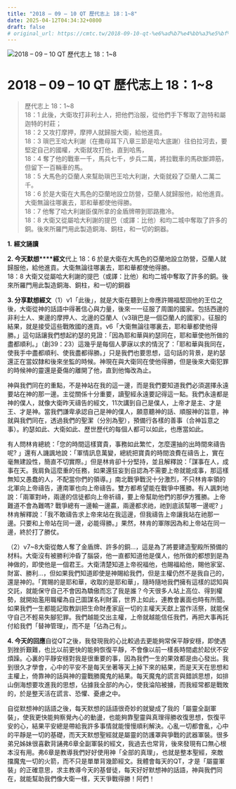 ```yaml
---
title: "2018 – 09 – 10 QT 歷代志上 18：1~8"
date: 2025-04-12T04:34:32+0800
draft: false
# original_url: https://cmtc.tw/2018-09-10-qt-%e6%ad%b7%e4%bb%a3%e5%bf%97%e4%b8%8a-18%ef%bc%9a18
---
```


![2018 – 09 – 10 QT 歷代志上 18：1\~8](/images/qt.jpg   "2018 – 09 – 10 QT 歷代志上 18：1\~8")

# 2018 – 09 – 10 QT 歷代志上 18：1\~8

> 歷代志上 18：1\~8  
> 18：1 此後，大衛攻打非利士人，把他們治服，從他們手下奪取了迦特和屬迦特的村莊；  
> 18：2 又攻打摩押，摩押人就歸服大衛，給他進貢。  
> 18：3 瑣巴王哈大利謝（在撒母耳下八章三節是哈大底謝）往伯拉河去，要堅定自己的國權，大衛就攻打他，直到哈馬，  
> 18：4 奪了他的戰車一千，馬兵七千，步兵二萬，將拉戰車的馬砍斷蹄筋，但留下一百輛車的馬。  
> 18：5 大馬色的亞蘭人來幫助瑣巴王哈大利謝，大衛就殺了亞蘭人二萬二千。  
> 18：6 於是大衛在大馬色的亞蘭地設立防營，亞蘭人就歸服他，給他進貢。大衛無論往哪裏去，耶和華都使他得勝。  
> 18：7 他奪了哈大利謝臣僕所拿的金盾牌帶到耶路撒冷。  
> 18：8 大衛又從屬哈大利謝的提巴（或譯：比他）和均二城中奪取了許多的銅。後來所羅門用此製造銅海、銅柱，和一切的銅器。

**1.** **經文誦讀**

**2. 今天默想****經文**代上 18：6 於是大衛在大馬色的亞蘭地設立防營，亞蘭人就歸服他，給他進貢。大衛無論往哪裏去，耶和華都使他得勝。  
18：8 大衛又從屬哈大利謝的提巴（或譯：比他）和均二城中奪取了許多的銅。後來所羅門用此製造銅海、銅柱，和一切的銅器

**3. 分享默想經文**（1）v1「此後」，就是大衛在聽到上帝應許賜福堅固他的王位之後，大衛從神的話語中得著信心與力量，後來一一征服了周圍的國家。包括西邊的非利士人、東邊的摩押人、北邊的亞蘭人（v3瑣巴是一個亞蘭人的國家）。征服的結果，就是接受這些戰敗國的進貢。v6「大衛無論往哪裏去，耶和華都使他得勝。」這句話讓我們想起約瑟的見證：「因為耶和華與約瑟同在，耶和華使他所做的盡都順利。」（創39：23）這幾乎是每個人夢寐以求的情況了：「耶和華與我同在，使我手中盡都順利、使我盡都得勝。」只是我們也要思想，這句話的背景，是約瑟還正在當奴隸和後來坐監的時候。神現在與大衛同在使他得勝，但是後來大衛犯罪的時候神的靈還是憂傷的離開了他，直到他悔改為止。

神與我們同在的重點，不是神站在我的這一邊，而是我們要知道我們必須選擇永遠要站在神的那一邊。主從關係十分重要，讀聖經永遠要記得這一點。我們永遠都是神的僕人，就像大衛昨天禱告的經文，11次講到自己是僕人，上帝才是主、才是王、才是神。當我們謙卑承認自己是神的僕人，願意聽神的話、順服神的旨意，神就與我們同在，透過我們的聖潔（分別為聖），預備行各樣的善事（合神旨意之事）。約瑟如此、大衛如此、歷世歷代的每個人都可以如此，也應當如此。

有人問林肯總統：「您的時間這樣寶貴，事務如此繁忙，怎麼還抽的出時間來禱告呢? 」還有人譏諷地說：「軍情訊息萬變，總統把寶貴的時間浪費在禱告上，實在毫無建設性，簡直不切實際。」但是林肯卻十分堅持，並且解釋說：「謀事在人，成事在天。我肩負這麼重的任務，如果還狂妄到自認為不需要上帝就能成事，那這樣無知又愚蠢的人，不配當你們的領導。」南北戰爭戰況十分激烈，不只林肯率領的北軍向上帝禱告，連南軍也向上帝禱告。雙方都希望能在戰爭中獲勝。有人諷刺地說：「兩軍對峙，兩邊的信徒都向上帝祈禱，要上帝幫助他們的那伊方獲勝。上帝難道不會為難嗎? 戰爭總有一邊輸一邊贏，兩邊都求祂，祂到底該幫哪一邊呢? 」林肯解釋說：「我不敢禱告求上帝來站在我這邊，但我禱告上帝讓我站在祂那一邊。只要和上帝站在同一邊，必能得勝。」果然，林肯的軍隊因為和上帝站在同一邊，終於打了勝仗。

（2）v7\~8大衛從敵人奪了金盾牌、許多的銅…，這是為了將要建造聖殿所預備的材料。大衛沒有被勝利沖昏了腦袋，他一直都知道他是僕人，他所做的都想到是為神做的，即使他是一個君王。大衛清楚知道上帝祝福他，也賜福給他，賜他家室、財富、勝利…，但如果我們知道即使是神賜給我們，但是主權仍然不是我自己的，還是神的。「賞賜的是耶和華，收取的是耶和華」，隨時隨地我們擁有這樣的認知與交託，就能保守自己不會因為驕傲而忘了我是誰？今天很多人站上高位、得到權勢，就開始濫用職權為自己圖謀名利財富，世界上如此，連教會裏面也時有所聞。如果我們一生都能記取教訓把生命財產家庭一切的主權天天獻上當作活祭，就能保守自己不輕易失腳犯罪。我們越能交出主權，上帝就越能信任我們，再把大事再託付給我們「替神管理」，而不是「佔為己有」。

**4. 今天的回應**自從QT之後，我發現我的心比較過去更能夠常保平靜安穩，即使遇到挫折艱難，也比以前更快的能夠恢復平靜，不會像以前一樣長時間處於起伏不安煩躁。心裏的平靜安穩對我是很重要的事，因為我們一生的果效都是由心發出。我到很久才學會，心中的平安不是每天坐著等天上掉下來的結果，而是天天在思想和主權上，倚靠神的話與神的靈戰勝魔鬼的結果。每天魔鬼的謊言與錯誤思想，如排山倒海想要攻進我的思想，佔據我全部的內心，使我淪陷被擄，而我經常都是戰敗的，於是整天活在謊言、恐懼、憂慮之中。

自從默想神的話語之後，每天默想的話語很奇妙的就變成了我的「屬靈全副軍裝」，使我更快能夠察覺內心的動盪，也能夠靠聖靈與真理得勝收復思想，恢復平安的心，結果平安總是帶給我許多事情就能慢慢順利解決。心亂一切都會亂，心中的平靜是一切的基礎，而天天默想聖經就是屬靈的防護罩與爭戰的武器軍裝。很多弟兄姊妹很喜歡背誦弗6章全副軍裝的經文，我過去也常背，後來發現有口無心根本沒有用。弗6章是教導我們好好使用神「全部的真理」，也就是整本聖經，來敵擋魔鬼一切的火箭，而不只是單單背幾節經文。我體會每天的QT，才是「屬靈軍裝」的正確意思，求主教導今天的基督徒，每天好好默想神的話語，神與我們同在，就能幫助我們像大衛一樣，天天爭戰得勝！阿們！
